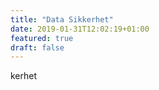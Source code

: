 ```yaml
---
title: "Data Sikkerhet"
date: 2019-01-31T12:02:19+01:00
featured: true
draft: false
---
```



kerhet